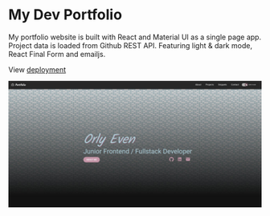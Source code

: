 # My Dev Portfolio
My portfolio website is built with React and Material UI as a single page app.
Project data is loaded from Github REST API. Featuring light & dark mode, React Final Form and emailjs.

View [deployment](https://oe-devportfolio.netlify.app/)

![Alt text](src/img/my-dev-portfolio.jpg?raw=true "My Dev Portfolio")